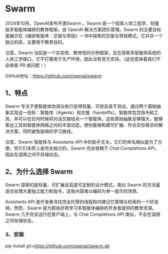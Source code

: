 # Swarm
2024年10月，OpenAI发布开源Swarm 。Swarm 是一个探索人体工程学、轻量级多智能体编排的教育框架，由 OpenAI 解决方案团队管理。Swarm 的主要目标是展示在《编排智能体：交接与常规》一书中探索的交接与常规模式。它并非一个独立的库，主要用于教育目的。

注意，Swarm 当前是一个实验性、教育性的示例框架，旨在探索多智能体系统的人体工学接口。它不打算用于生产环境，因此没有官方支持。（这也意味着我们不会审查 PR 或问题！）

GitHub地址：https://github.com/openai/swarm

## 1、特点
Swarm 专注于使智能体协调与执行变得轻量、可控且易于测试。通过两个基础抽象实现这一目标：智能体（Agents）和交接（handoffs）。智能体包含指令和工具，并可以在任何时候将对话交接给另一个智能体。这些原始抽象足够强大，能够表达工具和智能体网络之间的丰富动态，使你能够构建可扩展、符合实际需求的解决方案，同时避免陡峭的学习曲线。

注意，Swarm 智能体与 Assistants API 中的助手无关。它们的命名相似是为了方便，但它们本质上是完全独立的。Swarm 完全依赖于 Chat Completions API，因此在调用之间不存储状态。

## 2、为什么选择 Swarm
Swarm 探索的是轻量、可扩展且高度可定制的设计模式。类似 Swarm 的方法最适合处理大量独立能力和指令，这些内容难以编码为单一提示的场景。

Assistants API 是开发者寻找完全托管的线程和内建记忆管理与检索的一个好选择。然而，Swarm 是为那些好奇学习多智能体编排的开发者提供的教育资源。Swarm 几乎完全运行在客户端上，与 Chat Completions API 类似，不会在调用之间存储状态。

### 3、安装
pip install git+https://github.com/openai/swarm.git
